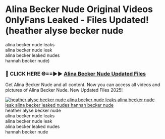 # Alina Becker Nude Original Videos 0nlyFans Leaked - Files Updated! (heather alyse becker nude<br>
alina becker nude leaks<br>
alina becker nude leak<br>
alina becker leaked nudes<br>
hannah becker nude)

<h3>🔴 CLICK HERE 🌐==►► <a href="https://tinyurl.com/2p9ay9w9" rel="nofollow">Alina Becker Nude Updated Files</a></h3>

Get Alina Becker Nude and all content. Now you can access all videos and pictures of Alina Becker Nude. New Updated Files 2025!

[![heather alyse becker nude<br>
alina becker nude leaks<br>
alina becker nude leak<br>
alina becker leaked nudes<br>
hannah becker nude](https://i.imgur.com/KQgVmj3.gif)](https://tinyurl.com/2p9ay9w9)
heather alyse becker nude<br>
alina becker nude leaks<br>
alina becker nude leak<br>
alina becker leaked nudes<br>
hannah becker nude